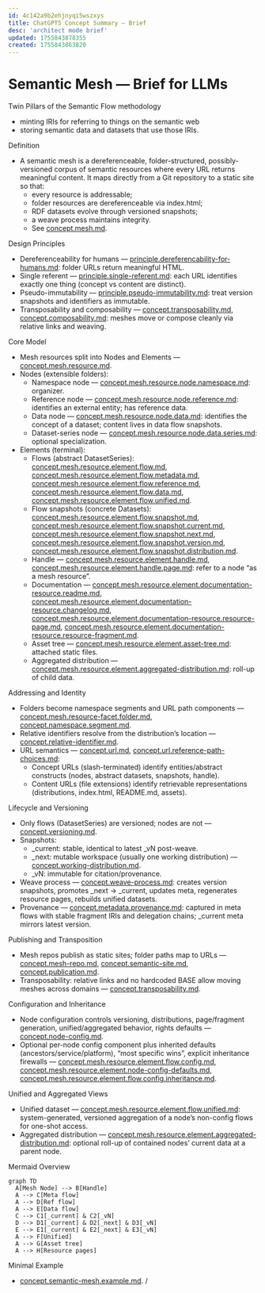 ```yaml
---
id: 4c142a9b2ehjnyqi5wszxys
title: ChatGPT5 Concept Summary — Brief
desc: 'architect mode brief'
updated: 1755843878355
created: 1755843863820
---
```



# Semantic Mesh — Brief for LLMs

Twin Pillars of the Semantic Flow methodology
- minting IRIs for referring to things on the semantic web
- storing semantic data and datasets that use those IRIs.

Definition
- A semantic mesh is a dereferenceable, folder-structured, possibly-versioned corpus of semantic resources where every URL returns meaningful content. It maps directly from a Git repository to a static site so that:
  - every resource is addressable;
  - folder resources are dereferenceable via index.html;
  - RDF datasets evolve through versioned snapshots;
  - a weave process maintains integrity.
  - See [concept.mesh.md](concept.mesh.md).

Design Principles
- Dereferenceability for humans — [principle.dereferencability-for-humans.md](principle.dereferencability-for-humans.md): folder URLs return meaningful HTML.
- Single referent — [principle.single-referent.md](principle.single-referent.md): each URL identifies exactly one thing (concept vs content are distinct).
- Pseudo-immutability — [principle.pseudo-immutability.md](principle.pseudo-immutability.md): treat version snapshots and identifiers as immutable.
- Transposability and composability — [concept.transposability.md](concept.transposability.md), [concept.composability.md](concept.composability.md): meshes move or compose cleanly via relative links and weaving.

Core Model
- Mesh resources split into Nodes and Elements — [concept.mesh.resource.md](concept.mesh.resource.md).
- Nodes (extensible folders):
  - Namespace node — [concept.mesh.resource.node.namespace.md](concept.mesh.resource.node.namespace.md): organizer.
  - Reference node — [concept.mesh.resource.node.reference.md](concept.mesh.resource.node.reference.md): identifies an external entity; has reference data.
  - Data node — [concept.mesh.resource.node.data.md](concept.mesh.resource.node.data.md): identifies the concept of a dataset; content lives in data flow snapshots.
  - Dataset-series node — [concept.mesh.resource.node.data.series.md](concept.mesh.resource.node.data.series.md): optional specialization.
- Elements (terminal):
  - Flows (abstract DatasetSeries): [concept.mesh.resource.element.flow.md](concept.mesh.resource.element.flow.md), [concept.mesh.resource.element.flow.metadata.md](concept.mesh.resource.element.flow.metadata.md), [concept.mesh.resource.element.flow.reference.md](concept.mesh.resource.element.flow.reference.md), [concept.mesh.resource.element.flow.data.md](concept.mesh.resource.element.flow.data.md), [concept.mesh.resource.element.flow.unified.md](concept.mesh.resource.element.flow.unified.md).
  - Flow snapshots (concrete Datasets): [concept.mesh.resource.element.flow.snapshot.md](concept.mesh.resource.element.flow.snapshot.md), [concept.mesh.resource.element.flow.snapshot.current.md](concept.mesh.resource.element.flow.snapshot.current.md), [concept.mesh.resource.element.flow.snapshot.next.md](concept.mesh.resource.element.flow.snapshot.next.md), [concept.mesh.resource.element.flow.snapshot.version.md](concept.mesh.resource.element.flow.snapshot.version.md), [concept.mesh.resource.element.flow.snapshot.distribution.md](concept.mesh.resource.element.flow.snapshot.distribution.md).
  - Handle — [concept.mesh.resource.element.handle.md](concept.mesh.resource.element.handle.md), [concept.mesh.resource.element.handle.page.md](concept.mesh.resource.element.handle.page.md): refer to a node “as a mesh resource”.
  - Documentation — [concept.mesh.resource.element.documentation-resource.readme.md](concept.mesh.resource.element.documentation-resource.readme.md), [concept.mesh.resource.element.documentation-resource.changelog.md](concept.mesh.resource.element.documentation-resource.changelog.md), [concept.mesh.resource.element.documentation-resource.resource-page.md](concept.mesh.resource.element.documentation-resource.resource-page.md), [concept.mesh.resource.element.documentation-resource.resource-fragment.md](concept.mesh.resource.element.documentation-resource.resource-fragment.md).
  - Asset tree — [concept.mesh.resource.element.asset-tree.md](concept.mesh.resource.element.asset-tree.md): attached static files.
  - Aggregated distribution — [concept.mesh.resource.element.aggregated-distribution.md](concept.mesh.resource.element.aggregated-distribution.md): roll-up of child data.

Addressing and Identity
- Folders become namespace segments and URL path components — [concept.mesh.resource-facet.folder.md](concept.mesh.resource-facet.folder.md), [concept.namespace.segment.md](concept.namespace.segment.md).
- Relative identifiers resolve from the distribution’s location — [concept.relative-identifier.md](concept.relative-identifier.md).
- URL semantics — [concept.url.md](concept.url.md), [concept.url.reference-path-choices.md](concept.url.reference-path-choices.md):
  - Concept URLs (slash-terminated) identify entities/abstract constructs (nodes, abstract datasets, snapshots, handle).
  - Content URLs (file extensions) identify retrievable representations (distributions, index.html, README.md, assets).

Lifecycle and Versioning
- Only flows (DatasetSeries) are versioned; nodes are not — [concept.versioning.md](concept.versioning.md).
- Snapshots:
  - _current: stable, identical to latest _vN post-weave.
  - _next: mutable workspace (usually one working distribution) — [concept.working-distribution.md](concept.working-distribution.md).
  - _vN: immutable for citation/provenance.
- Weave process — [concept.weave-process.md](concept.weave-process.md): creates version snapshots, promotes _next → _current, updates meta, regenerates resource pages, rebuilds unified datasets.
- Provenance — [concept.metadata.provenance.md](concept.metadata.provenance.md): captured in meta flows with stable fragment IRIs and delegation chains; _current meta mirrors latest version.

Publishing and Transposition
- Mesh repos publish as static sites; folder paths map to URLs — [concept.mesh-repo.md](concept.mesh-repo.md), [concept.semantic-site.md](concept.semantic-site.md), [concept.publication.md](concept.publication.md).
- Transposability: relative links and no hardcoded BASE allow moving meshes across domains — [concept.transposability.md](concept.transposability.md).

Configuration and Inheritance
- Node configuration controls versioning, distributions, page/fragment generation, unified/aggregated behavior, rights defaults — [concept.node-config.md](concept.node-config.md).
- Optional per-node config component plus inherited defaults (ancestors/service/platform), “most specific wins”, explicit inheritance firewalls — [concept.mesh.resource.element.flow.config.md](concept.mesh.resource.element.flow.config.md), [concept.mesh.resource.element.node-config-defaults.md](concept.mesh.resource.element.node-config-defaults.md), [concept.mesh.resource.element.flow.config.inheritance.md](concept.mesh.resource.element.flow.config.inheritance.md).

Unified and Aggregated Views
- Unified dataset — [concept.mesh.resource.element.flow.unified.md](concept.mesh.resource.element.flow.unified.md): system-generated, versioned aggregation of a node’s non-config flows for one-shot access.
- Aggregated distribution — [concept.mesh.resource.element.aggregated-distribution.md](concept.mesh.resource.element.aggregated-distribution.md): optional roll-up of contained nodes’ current data at a parent node.

Mermaid Overview
```mermaid
graph TD
  A[Mesh Node] --> B[Handle]
  A --> C[Meta flow]
  A --> D[Ref flow]
  A --> E[Data flow]
  C --> C1[_current] & C2[_vN]
  D --> D1[_current] & D2[_next] & D3[_vN]
  E --> E1[_current] & E2[_next] & E3[_vN]
  A --> F[Unified]
  A --> G[Asset tree]
  A --> H[Resource pages]
```

Minimal Example
- [concept.semantic-mesh.example.md](concept.semantic-mesh.example.md).
/